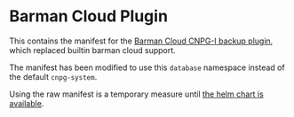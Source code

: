 # Barman Cloud Plugin

This contains the manifest for the [Barman Cloud CNPG-I backup plugin](https://github.com/cloudnative-pg/plugin-barman-cloud), which replaced builtin barman cloud support.

The manifest has been modified to use this `database` namespace instead of the default `cnpg-system`.

Using the raw manifest is a temporary measure until [the helm chart is available](https://github.com/cloudnative-pg/charts/pull/598).
